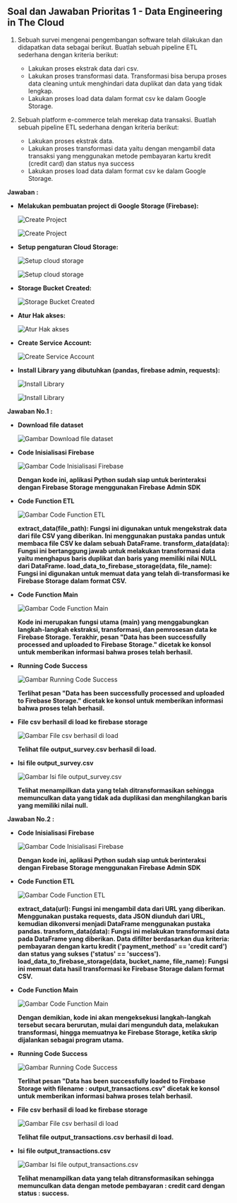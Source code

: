 ## Soal dan Jawaban Prioritas 1 - Data Engineering in The Cloud

1. Sebuah survei mengenai pengembangan software telah dilakukan dan didapatkan data sebagai berikut. Buatlah sebuah pipeline ETL sederhana dengan kriteria berikut:
    - Lakukan proses ekstrak data dari csv.
    - Lakukan proses transformasi data. Transformasi bisa berupa proses data cleaning untuk menghindari data duplikat dan data yang tidak lengkap.
    - Lakukan proses load data dalam format csv ke dalam Google Storage.

2. Sebuah platform e-commerce telah merekap data transaksi. Buatlah sebuah pipeline ETL sederhana dengan kriteria berikut:
    - Lakukan proses ekstrak data.
    - Lakukan proses transformasi data yaitu dengan mengambil data transaksi yang menggunakan metode pembayaran kartu kredit (credit card) dan status nya success
    - Lakukan proses load data dalam format csv ke dalam Google Storage.

**Jawaban :**

- **Melakukan pembuatan project di Google Storage (Firebase):**

    ![Create Project](https://github.com/rayhanrere008/de_rayhan-qalby-r/blob/main/17_Data-Engineering-in-The-Cloud/screenshots/Prioritas-1/01_create-project-google-storage.png?raw=true)

    ![Create Project](https://github.com/rayhanrere008/de_rayhan-qalby-r/blob/main/17_Data-Engineering-in-The-Cloud/screenshots/Prioritas-1/02_project-created.png?raw=true)

- **Setup pengaturan Cloud Storage:**

    ![Setup cloud storage](https://github.com/rayhanrere008/de_rayhan-qalby-r/blob/main/17_Data-Engineering-in-The-Cloud/screenshots/Prioritas-1/03_setup-cloud-storage.png?raw=true)

    ![Setup cloud storage](https://github.com/rayhanrere008/de_rayhan-qalby-r/blob/main/17_Data-Engineering-in-The-Cloud/screenshots/Prioritas-1/04_setup-cloud-storage2.png?raw=true)

- **Storage Bucket Created:**

    ![Storage Bucket Created](https://github.com/rayhanrere008/de_rayhan-qalby-r/blob/main/17_Data-Engineering-in-The-Cloud/screenshots/Prioritas-1/05_storage-bucket-created.png?raw=true)

- **Atur Hak akses:**

    ![Atur Hak akses](https://github.com/rayhanrere008/de_rayhan-qalby-r/blob/main/17_Data-Engineering-in-The-Cloud/screenshots/Prioritas-1/06_atur-hak-akses.png?raw=true)

- **Create Service Account:**

    ![Create Service Account](https://github.com/rayhanrere008/de_rayhan-qalby-r/blob/main/17_Data-Engineering-in-The-Cloud/screenshots/Prioritas-1/07_create-service-account.png?raw=true)

- **Install Library yang dibutuhkan (pandas, firebase admin, requests):**

    ![Install Library](https://github.com/rayhanrere008/de_rayhan-qalby-r/blob/main/17_Data-Engineering-in-The-Cloud/screenshots/Prioritas-1/08_install-library-firebase-admin.png?raw=true)

    ![Install Library](https://github.com/rayhanrere008/de_rayhan-qalby-r/blob/main/17_Data-Engineering-in-The-Cloud/screenshots/Prioritas-1/09_install-library-pandas.png?raw=true)

**Jawaban No.1 :**

- **Download file dataset**

    ![Gambar Download file dataset](https://github.com/rayhanrere008/de_rayhan-qalby-r/blob/main/17_Data-Engineering-in-The-Cloud/screenshots/Prioritas-1/Soal-1_download-dataset-survey.csv.png?raw=true)

- **Code Inisialisasi Firebase**

    ![Gambar Code Inisialisasi Firebase](https://github.com/rayhanrere008/de_rayhan-qalby-r/blob/main/17_Data-Engineering-in-The-Cloud/screenshots/Prioritas-1/Soal-1_Code-inisialisasi-firebase.png?raw=true)

    **Dengan kode ini, aplikasi Python sudah siap untuk berinteraksi dengan Firebase Storage menggunakan Firebase Admin SDK**

- **Code Function ETL**

    ![Gambar Code Function ETL](https://github.com/rayhanrere008/de_rayhan-qalby-r/blob/main/17_Data-Engineering-in-The-Cloud/screenshots/Prioritas-1/Soal-1_Code-function-ETL.png?raw=true)

    **extract_data(file_path): Fungsi ini digunakan untuk mengekstrak data dari file CSV yang diberikan. Ini menggunakan pustaka pandas untuk membaca file CSV ke dalam sebuah DataFrame. transform_data(data): Fungsi ini bertanggung jawab untuk melakukan transformasi data yaitu menghapus baris duplikat dan baris yang memiliki nilai NULL dari DataFrame. load_data_to_firebase_storage(data, file_name): Fungsi ini digunakan untuk memuat data yang telah di-transformasi ke Firebase Storage dalam format CSV.**

- **Code Function Main**

    ![Gambar Code Function Main](https://github.com/rayhanrere008/de_rayhan-qalby-r/blob/main/17_Data-Engineering-in-The-Cloud/screenshots/Prioritas-1/Soal-1_Code-main-function.png?raw=true)

    **Kode ini merupakan fungsi utama (main) yang menggabungkan langkah-langkah ekstraksi, transformasi, dan pemrosesan data ke Firebase Storage. Terakhir, pesan "Data has been successfully processed and uploaded to Firebase Storage." dicetak ke konsol untuk memberikan informasi bahwa proses telah berhasil.**

- **Running Code Success**

    ![Gambar Running Code Success](https://github.com/rayhanrere008/de_rayhan-qalby-r/blob/main/17_Data-Engineering-in-The-Cloud/screenshots/Prioritas-1/Soal-1_running-code-success.png?raw=true)

    **Terlihat pesan "Data has been successfully processed and uploaded to Firebase Storage." dicetak ke konsol untuk memberikan informasi bahwa proses telah berhasil.**

- **File csv berhasil di load ke firebase storage**

    ![Gambar File csv berhasil di load](https://github.com/rayhanrere008/de_rayhan-qalby-r/blob/main/17_Data-Engineering-in-The-Cloud/screenshots/Prioritas-1/Soal-1_file-csv-berhasil-di-load-ke-storage.png?raw=true)

    **Telihat file output_survey.csv berhasil di load.**

- **Isi file output_survey.csv**

    ![Gambar Isi file output_survey.csv](https://github.com/rayhanrere008/de_rayhan-qalby-r/blob/main/17_Data-Engineering-in-The-Cloud/screenshots/Prioritas-1/Soal-1_isi-file-output_survey.csv.png?raw=true)

    **Telihat menampilkan data yang telah ditransformasikan sehingga memunculkan data yang tidak ada duplikasi dan menghilangkan baris yang memiliki nilai null.**

**Jawaban No.2 :**

- **Code Inisialisasi Firebase**

    ![Gambar Code Inisialisasi Firebase](https://github.com/rayhanrere008/de_rayhan-qalby-r/blob/main/17_Data-Engineering-in-The-Cloud/screenshots/Prioritas-1/Soal-2_Code-inisialisasi-firebase.png?raw=true)

    **Dengan kode ini, aplikasi Python sudah siap untuk berinteraksi dengan Firebase Storage menggunakan Firebase Admin SDK**

- **Code Function ETL**

    ![Gambar Code Function ETL](https://github.com/rayhanrere008/de_rayhan-qalby-r/blob/main/17_Data-Engineering-in-The-Cloud/screenshots/Prioritas-1/Soal-2_Code-function-ETL.png?raw=true)

    **extract_data(url): Fungsi ini mengambil data dari URL yang diberikan. Menggunakan pustaka requests, data JSON diunduh dari URL, kemudian dikonversi menjadi DataFrame menggunakan pustaka pandas. transform_data(data): Fungsi ini melakukan transformasi data pada DataFrame yang diberikan. Data difilter berdasarkan dua kriteria: pembayaran dengan kartu kredit ('payment_method' == 'credit card') dan status yang sukses ('status' == 'success'). load_data_to_firebase_storage(data, bucket_name, file_name): Fungsi ini memuat data hasil transformasi ke Firebase Storage dalam format CSV.**

- **Code Function Main**

    ![Gambar Code Function Main](https://github.com/rayhanrere008/de_rayhan-qalby-r/blob/main/17_Data-Engineering-in-The-Cloud/screenshots/Prioritas-1/Soal-2_Code-main-function.png?raw=true)

    **Dengan demikian, kode ini akan mengeksekusi langkah-langkah tersebut secara berurutan, mulai dari mengunduh data, melakukan transformasi, hingga memuatnya ke Firebase Storage, ketika skrip dijalankan sebagai program utama.**

- **Running Code Success**

    ![Gambar Running Code Success](https://github.com/rayhanrere008/de_rayhan-qalby-r/blob/main/17_Data-Engineering-in-The-Cloud/screenshots/Prioritas-1/Soal-2_running-code-success.png?raw=true)

    **Terlihat pesan "Data has been successfully loaded to Firebase Storage with filename : output_transactions.csv" dicetak ke konsol untuk memberikan informasi bahwa proses telah berhasil.**

- **File csv berhasil di load ke firebase storage**

    ![Gambar File csv berhasil di load](https://github.com/rayhanrere008/de_rayhan-qalby-r/blob/main/17_Data-Engineering-in-The-Cloud/screenshots/Prioritas-1/Soal-2_file-csv-berhasil-di-load-ke-storage.png?raw=true)

    **Telihat file output_transactions.csv berhasil di load.**

- **Isi file output_transactions.csv**

    ![Gambar Isi file output_transactions.csv](https://github.com/rayhanrere008/de_rayhan-qalby-r/blob/main/17_Data-Engineering-in-The-Cloud/screenshots/Prioritas-1/Soal-2_isi-file-output_transactions.csv.png?raw=true)

    **Telihat menampilkan data yang telah ditransformasikan sehingga memunculkan data dengan metode pembayaran : credit card dengan status : success.**
